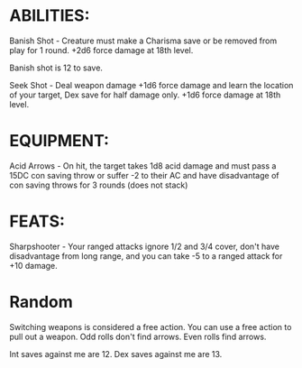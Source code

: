 # ABILITIES:

Banish Shot - Creature must make a Charisma save or be removed from play for 1 round. +2d6 force damage at 18th level. 

Banish shot is 12 to save. 

Seek Shot - Deal weapon damage +1d6 force damage and learn the location of your target, Dex save for half damage only. +1d6 force damage at 18th level.

# EQUIPMENT:

Acid Arrows - On hit, the target takes 1d8 acid damage and must pass a 15DC con saving throw or suffer -2 to their AC and have disadvantage of con saving throws for 3 rounds (does not stack)

# FEATS:

Sharpshooter - Your ranged attacks ignore 1/2 and 3/4 cover, don't have disadvantage from long range, and you can take -5 to a ranged attack for +10 damage. 


# Random

Switching weapons is considered a free action. 
You can use a free action to pull out a weapon.
Odd rolls don't find arrows. Even rolls find arrows. 

Int saves against me are 12. 
Dex saves against me are 13. 